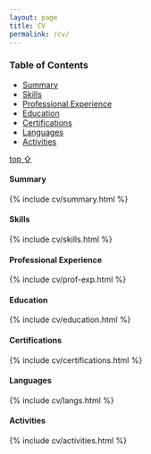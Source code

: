 ```yaml
---
layout: page
title: CV
permalink: /cv/
---
```


<div class="cv-wrapper">

  <section class="cv-contents">
   <a id="top"></a>
   <h3>Table of Contents</h3>
   <ul>
   <li>
   <a href="#summary">Summary</a>
   </li>
   
   <li>
   <a href="#skills" target="_self">Skills</a>
   </li>
   <li>
   <a href="#pro" target="_self">Professional Experience</a>
   </li>
   <li>
   <a href="#education" target="_self">Education</a>
   </li>
   <li>
   <a href="#certs" target="_self">Certifications</a>
   </li>
   <li>
   <a href="#langs" target="_self">Languages</a>
   </li>
   <li>
   <a href="#activities" target="_self">Activities</a>
   </li>
   </ul>
  </section>

  <div class="to-top">
   <a href="#top">top ⇪</a>
  </div>
  
  <h4>Summary</h4>
  <section class="cv-section">
   <a id="summary"></a>
   {% include cv/summary.html %}	  
  </section>
  
  <h4>Skills</h4>
  <section class="cv-section">
   <a id="skills"></a>
   {% include cv/skills.html %}   
  </section>

  
  <h4>Professional Experience</h4>
  <section class="cv-section">
   <a id="pro"></a>
   {% include cv/prof-exp.html %}
  </section>
    
  <h4>Education</h4>
  <section class="cv-section">
   <a id="education"></a>  
   {% include cv/education.html %}
  </section>
  
  <h4>Certifications</h4>
  <section class="cv-section">
   <a id="certs"></a>  
   {% include cv/certifications.html %}
  </section>
  
  <h4>Languages</h4>
  <section class="cv-section">
   <a id="langs"></a>
   {% include cv/langs.html %}
  </section>

  <h4>Activities</h4>
  <section class="cv-section">
   <a id="activities"></a>
   {% include cv/activities.html %}
  </section>
</div>
